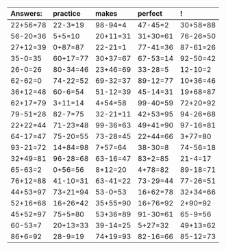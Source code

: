 | Answers: | practice | makes | perfect | ! |
| :--- | :--- | :--- | :--- | :--- |
| 22+56=78 | 22-3=19 | 98-94=4 | 47-45=2 | 30+58=88 | 
| 56-20=36 | 5+5=10 | 20+11=31 | 31+30=61 | 76-26=50 | 
| 27+12=39 | 0+87=87 | 22-21=1 | 77-41=36 | 87-61=26 | 
| 35-0=35 | 60+17=77 | 30+37=67 | 67-53=14 | 92-50=42 | 
| 26-0=26 | 80-34=46 | 23+46=69 | 33-28=5 | 12-10=2 | 
| 62-62=0 | 74-22=52 | 69-32=37 | 89-12=77 | 10+36=46 | 
| 36+12=48 | 60-6=54 | 51-12=39 | 45-14=31 | 19+68=87 | 
| 62+17=79 | 3+11=14 | 4+54=58 | 99-40=59 | 72+20=92 | 
| 79-51=28 | 82-7=75 | 32-21=11 | 42+53=95 | 94-26=68 | 
| 22+22=44 | 71-23=48 | 99-36=63 | 49+41=90 | 97-16=81 | 
| 64-17=47 | 75-20=55 | 73-28=45 | 22+44=66 | 3+77=80 | 
| 93-21=72 | 14+84=98 | 7+57=64 | 38-30=8 | 74-56=18 | 
| 32+49=81 | 96-28=68 | 63-16=47 | 83+2=85 | 21-4=17 | 
| 65-63=2 | 0+56=56 | 8+12=20 | 4+78=82 | 89-18=71 | 
| 76+12=88 | 41-10=31 | 63-41=22 | 73-29=44 | 77-26=51 | 
| 44+53=97 | 73+21=94 | 53-0=53 | 16+62=78 | 32+34=66 | 
| 52+16=68 | 16+26=42 | 35+55=90 | 16+76=92 | 2+90=92 | 
| 45+52=97 | 75+5=80 | 53+36=89 | 91-30=61 | 65-9=56 | 
| 60-53=7 | 20+13=33 | 39-14=25 | 5+27=32 | 49+13=62 | 
| 86+6=92 | 28-9=19 | 74+19=93 | 82-16=66 | 85-12=73 | 
